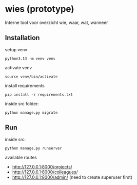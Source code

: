# wies (prototype)
Interne tool voor overzicht wie, waar, wat, wanneer

## Installation

setup venv
```
python3.13 -m venv venv
```

activate venv
```
source venv/bin/activate
```

install requirements
```
pip install -r requirements.txt
```

inside src folder:
```
python manage.py migrate
```

## Run


inside src:
```
python manage.py runserver
```

available routes
- http://127.0.0.1:8000/projects/
- http://127.0.0.1:8000/colleagues/
- http://127.0.0.1:8000/admin/ (need to create superuser first)
